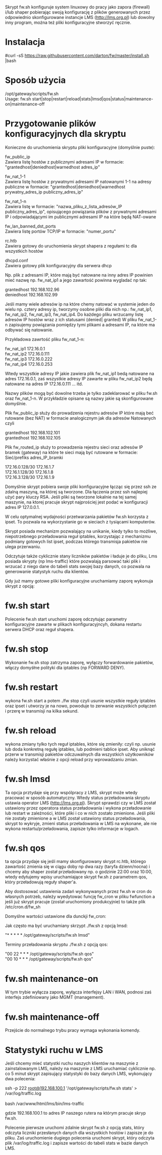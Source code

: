 
Skrypt fw.sh konfiguruje system linuxowy do pracy jako zapora (firewall) i/lub shaper pobierając swoją konfigurację z plików generowanych przez odpowiednio skonfigurowane instancje LMS (http://lms.org.pl) lub dowolny inny program, można też pliki konfiguracyjne stworzyć ręcznie.

# Instalacja

#curl -sS https://raw.githubusercontent.com/darton/fw/master/install.sh |bash

# Sposób użycia

 /opt/gateway/scripts/fw.sh </br>
Usage: fw.sh start|stop|restart|reload|stats|lmsd|qos|status|maintenance-on|maintenance-off

# Przygotowanie plików konfiguracyjnych dla skryptu

Konieczne do uruchomienia skryptu pliki konfiguracyjne (domyślnie puste):

fw_public_ip </br>
Zawiera listę hostów z publicznymi adresami IP w formacie: "grantedhost|deniedhost|warnedhost adres_ip"

fw_nat_1-1	</br>
Zawiera listę hostów z prywatnymi adresami IP natowanymi 1-1 na adresy publiczne w formacie: "grantedhost|deniedhost|warnedhost prywatny_adres_ip publiczny_adres_ip"

fw_nat_1-n	</br>
Zawiera listę w formacie: "nazwa_pliku_z_lista_adresów_IP publiczny_adres_ip", opisującego powiązania plików z prywatnymi adresami IP i odpowiadającymi im publicznymi adresami IP na które będą NAT-owane

fw_lan_banned_dst_ports </br>
Zawiera listę portów TCP/IP w formacie: "numer_portu"

rc.htb </br>
Zawiera gotowy do uruchomienia skrypt shapera z regułami tc dla wszystkich hostów

dhcpd.conf </br>
Zawiera gotowy plik konfiguracyjny dla serwera dhcp

Np. plik z adresami IP, które mają być natowane na inny adres IP powinien mieć nazwę np. fw_nat_ip1
a jego zawartość powinna wygladać np tak:

grantedhost 192.168.102.96 </br>
deniedhost 192.168.102.99 </br>

Jeśli mamy wiele adresów ip na które chemy natować  w systemie jeden do wielu np. cztery adresy ip, tworzymy osobne pliki dla nich np.: 
fw_nat_ip1, fw_nat_ip2, fw_nat_ip3, fw_nat_ip4. Do każdego pliku wrzucamy listę adresów IP hostów wraz z ich statusami (denied| granted)
W pliku fw_nat_1-n zapisujemy powiązania pomiędzy tymi plikami a adresami IP, na które ma odbywać się natowanie.
 
Przykładowa  zawrtość pliku fw_nat_1-n:
 
fw_nat_ip1 172.16.0.1 </br>
fw_nat_ip2 172.16.0.111 </br>
fw_nat_ip3 172.16.0.222 </br>
fw_nat_ip4 172.16.0.253 </br>

Wtedy wszystkie adresy IP jakie zawiera plik fw_nat_ip1 bedą natowane na adres 172.16.0.1, zaś wszystkie adresy IP zawarte w pliku fw_nat_ip2 będą natowane na adres IP 172.16.0.111 ... itd.

Nazwy plików mogą być dowolne trzeba je tylko zadeklarować w pliku fw.sh oraz fw_nat_1-n.
W przykładzie opisane są nazwy jakie są skonfigurowane domyślnie.

Plik fw_public_ip służy do prowadzenia rejestru adresów IP które mają beć rutowane (bez NAT)
w formacie analogicznym jak dla adresów Natowanych czyli

grantedhost 192.168.102.101 </br>
grantedhost 192.168.102.105 </br>

Plik fw_routed_ip służy to prowadzenia rejestru sieci oraz adresów IP bramek (gateway) na które te sieci mają być rutowane w formacie:
Sieć/prefiks adres_IP_bramki

172.16.0.128/30 172.16.1.7 </br>
172.16.1.128/30 172.16.1.8 </br>
172.16.3.128/30 172.16.1.9 </br>

Domyślnie skrypt pobiera swoje pliki konfiguracyjne łącząc się przez ssh ze zdalną maszyną, na której są tworzone. 
Dla łączenia przez ssh najlepiej użyć pary kluczy RSA. 
Jeśli pliki są tworzone lokalnie na tej samej maszynie, na ktorej pracuje skrypt najprościej jest podać w konfiguracji adres IP 127.0.0.1. 

W celu optymalnej wydajności przetwarzania pakietów fw.sh korzysta z ipset. To pozwala na wykorzystanie go w sieciach z tysiącami komputerów.

Skrypt posiada mechanizm pozwalający na unikanie, kiedy tylko to możliwe, niepotrzebnego przeładowania reguł iptables, korzystając z mechanizmu podmiany gotowych list ipset, podczas którego transmisja pakietów nie ulega przerwaniu. 

Odczytuje także cyklicznie stany liczników pakietów i ładuje je do pliku, Lms posiada skrypty (np lms-traffic) które pozwalają parsować taki plik i wrzucać z niego dane do tabeli stats swojej bazy danych, co pozwala na generowanie statystyk ruchu dla klientów. 

Gdy już mamy gotowe pliki konfiguracyjne uruchamiamy zaporę wykonuja skrypt z opcją: </br>

# fw.sh start </br>
Polecenie fw.sh start uruchomi zaporę odczytując parametry konfiguracyjne zawarte w plikach konfiguracyjncyh, dokana restartu serwera DHCP oraz reguł shapera.

# fw.sh stop </br>
Wykonanie fw.sh stop zatrzyma zaporę, wyłączy forwardowanie pakietów, włączy domyśłne polityki dla iptables (np FORWARD DENY).

# fw.sh restart </br>
wykona fw.sh start a potem ./fw stop czyli usunie wszystkie reguły iptables oraz ipset i utworzy je na nowo, powoduje to zerwanie wszystkich połączeń i przerę w transmisji na kilka sekund.


# fw.sh reload </br> 
wykona zmiany tylko tych reguł iptables, które się zmieniły: czyli np. usunie lub doda konkretną regułę iptables, lub podmieni tablice ipset. Aby uniknąć przerw w transmisji pakietów odczuwalnych dla wszystkich użytkowników należy korzystać właśnie z opcji reload przy wprowadzaniu zmian.

# fw.sh lmsd
Ta opcja prztydaje się przy wspólpracy z LMS, skrypt może wtedy pracować w sposób automatyczny. Wtedy status przeładowania skryptu ustawia operator LMS (http://lms.org.pl). Skrypt sprawdzi czy w LMS został ustawiony przez operatora status przeładowania i wykona przeładowanie lub restart w zależności, które pliki i co w nich zostało zmienione. Jeśli pliki nie zostały zmienione a w LMS został ustawiony status przeładowania, skrypt to wykryje, zmieni status przeładowania w LMS na wykonane,  ale nie wykona restartu/przeładowania, zapisze tylko informacje w logach.

# fw.sh qos
ta opcja przydaje się jeśli mamy skonfigurowany skrypt rc.htb, którego zawartość zmienia się w ciągu doby np dwa razy (taryfa dzienn/nocna) i chcemy aby shaper został przeładowany np. o godzinie 22:00 oraz 10:00, wtedy edytujemy wpisy uruchamiające skrypt fw.sh z parametrem qos, który przeładowują reguły shaper'a.

Aby dostosować ustawienia zadań wykonywanych przez fw.sh w cron do własnych potrzeb, należy wyedytowac funcję fw_cron w pliku fwfunction a jeśli już skrypt pracuje (został uruchomiony produkcyjnie) to także plik /etc/cron.d/fw_sh

Domyślne wartości ustawione dla dunckji fw_cron:

Jak często ma być uruchamiany skrzypt ./fw.sh z opcją lmsd:

"* * * * * /opt/gateway/scripts/fw.sh lmsd"</br>

Terminy przeładowania skryptu ./fw.sh z opcją qos:

"00 22 * * * /opt/gateway/scripts/fw.sh qos"</br>
"00 10 * * * /opt/gateway/scripts/fw.sh qos"</br>

# fw.sh maintenance-on
 W tym trybie wyłącza zaporę, wyłącza interfejsy LAN i WAN, podnosi zaś  interfejs zdefiniowany jako MGMT (management).

# fw.sh maintenance-off
Przejście do normalnego trybu pracy wymaga wykonania komendy.
 
# Statystyki ruchu w LMS

Jeśli chcemy mieć statystki ruchu naszych klientów na maszynie z zainstalowanym LMS, należy na maszynie z LMS uruchamiać cyklicznie np. co 5 minut skrypt zapisujący statystyki do bazy danych LMS, wykonujący dwa polecenia: 

ssh -p 222 root@192.168.100.1 '/opt/gateway/scripts/fw.sh stats' > /var/log/traffic.log</br></br>
bash /var/www/html/lms/bin/lms-traffic</br>

gdzie 192.168.100.1 to adres IP naszego rutera na którym pracuje skryp fw.sh.

Polecenie pierwsze uruchomi zdalnie skrypt fw.sh z opcją stats, który odczyta liczniki przesłanych danych dla wszystkich hostów i zapisze je do pliku. Zaś uruchomienie dugiego polecenia uruchomi skrypt, który odczyta plik /var/log/traffic.log i zapisze wartości do tabeli stats w bazie danych LMS.


